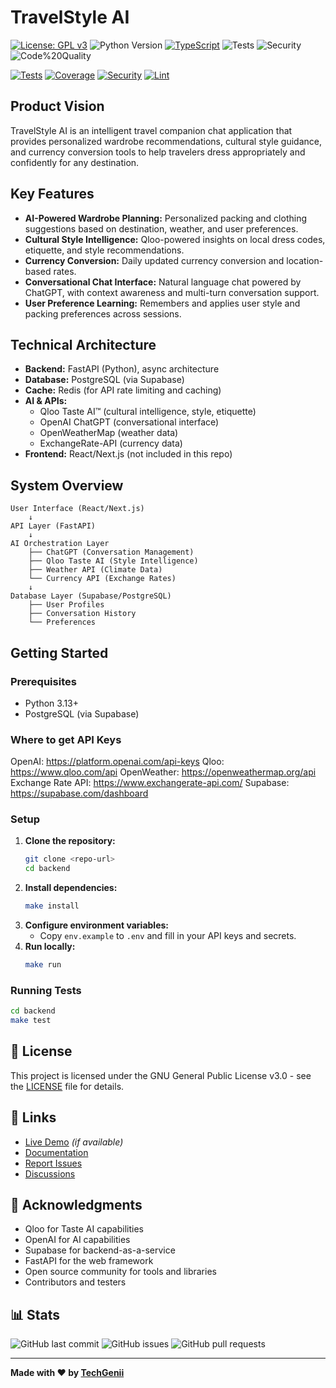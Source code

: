 # TravelStyle AI

[![License: GPL v3](https://img.shields.io/badge/License-GPLv3-blue.svg)](https://www.gnu.org/licenses/gpl-3.0)
![Python Version](https://img.shields.io/badge/python-3.13-blue)
[![TypeScript](https://img.shields.io/badge/typescript-4.0+-blue.svg)](https://www.typescriptlang.org/)
![Tests](https://img.shields.io/badge/tests-pytest-blue?logo=pytest)
![Security](https://img.shields.io/badge/security-bandit-red?logo=python)
![Code%20Quality](https://img.shields.io/badge/code%20quality-pylint-green?logo=python)

[![Tests](https://github.com/techgenii/travelstyle/workflows/CI/badge.svg)](https://github.com/techgenii/travelstyle/actions)
[![Coverage](https://github.com/techgenii/travelstyle/workflows/CI/badge.svg?job=coverage)](https://github.com/techgenii/travelstyle/actions)
[![Security](https://github.com/techgenii/travelstyle/workflows/CI/badge.svg?job=security)](https://github.com/techgenii/travelstyle/actions)
[![Lint](https://github.com/techgenii/travelstyle/workflows/CI/badge.svg?job=lint)](https://github.com/techgenii/travelstyle/actions)

## Product Vision
TravelStyle AI is an intelligent travel companion chat application that provides personalized wardrobe recommendations, cultural style guidance, and currency conversion tools to help travelers dress appropriately and confidently for any destination.

## Key Features
- **AI-Powered Wardrobe Planning:** Personalized packing and clothing suggestions based on destination, weather, and user preferences.
- **Cultural Style Intelligence:** Qloo-powered insights on local dress codes, etiquette, and style recommendations.
- **Currency Conversion:** Daily updated currency conversion and location-based rates.
- **Conversational Chat Interface:** Natural language chat powered by ChatGPT, with context awareness and multi-turn conversation support.
- **User Preference Learning:** Remembers and applies user style and packing preferences across sessions.

## Technical Architecture
- **Backend:** FastAPI (Python), async architecture
- **Database:** PostgreSQL (via Supabase)
- **Cache:** Redis (for API rate limiting and caching)
- **AI & APIs:**
  - Qloo Taste AI™ (cultural intelligence, style, etiquette)
  - OpenAI ChatGPT (conversational interface)
  - OpenWeatherMap (weather data)
  - ExchangeRate-API (currency data)
- **Frontend:** React/Next.js (not included in this repo)

## System Overview
```
User Interface (React/Next.js)
    ↓
API Layer (FastAPI)
    ↓
AI Orchestration Layer
    ├── ChatGPT (Conversation Management)
    ├── Qloo Taste AI (Style Intelligence)
    ├── Weather API (Climate Data)
    └── Currency API (Exchange Rates)
    ↓
Database Layer (Supabase/PostgreSQL)
    ├── User Profiles
    ├── Conversation History
    └── Preferences
```

## Getting Started

### Prerequisites
- Python 3.13+
- PostgreSQL (via Supabase)

### Where to get API Keys
OpenAI: https://platform.openai.com/api-keys
Qloo: https://www.qloo.com/api
OpenWeather: https://openweathermap.org/api
Exchange Rate API: https://www.exchangerate-api.com/
Supabase: https://supabase.com/dashboard

### Setup
1. **Clone the repository:**
   ```bash
   git clone <repo-url>
   cd backend
   ```
2. **Install dependencies:**
   ```bash
   make install
   ```
3. **Configure environment variables:**
   - Copy `env.example` to `.env` and fill in your API keys and secrets.
4. **Run locally:**
   ```bash
   make run
   ```

### Running Tests
```bash
cd backend
make test
```

## 📝 License

This project is licensed under the GNU General Public License v3.0 - see the [LICENSE](LICENSE) file for details.

## 🔗 Links

- [Live Demo]() *(if available)*
- [Documentation](https://github.com/techgenii/travelstyle/wiki)
- [Report Issues](https://github.com/techgenii/travelstyle/issues)
- [Discussions](https://github.com/techgenii/travelstyle/discussions)

## 🙏 Acknowledgments

- Qloo for Taste AI capabilities
- OpenAI for AI capabilities
- Supabase for backend-as-a-service
- FastAPI for the web framework
- Open source community for tools and libraries
- Contributors and testers

## 📊 Stats

![GitHub last commit](https://img.shields.io/github/last-commit/techgenii/travelstyle)
![GitHub issues](https://img.shields.io/github/issues/techgenii/travelstyle)
![GitHub pull requests](https://img.shields.io/github/issues-pr/techgenii/travelstyle)

---

**Made with ❤️ by [TechGenii](https://github.com/techgenii)**
